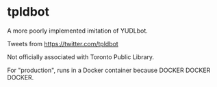 # tpldbot
A more poorly implemented imitation of YUDLbot.

Tweets from https://twitter.com/tpldbot

Not officially associated with Toronto Public Library.

For "production", runs in a Docker container because DOCKER DOCKER DOCKER.
